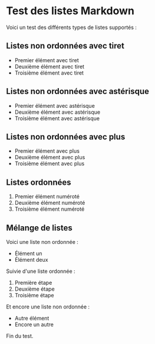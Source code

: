 # Test des listes Markdown

Voici un test des différents types de listes supportés :

## Listes non ordonnées avec tiret

- Premier élément avec tiret
- Deuxième élément avec tiret
- Troisième élément avec tiret

## Listes non ordonnées avec astérisque

* Premier élément avec astérisque
* Deuxième élément avec astérisque
* Troisième élément avec astérisque

## Listes non ordonnées avec plus

+ Premier élément avec plus
+ Deuxième élément avec plus
+ Troisième élément avec plus

## Listes ordonnées

1. Premier élément numéroté
2. Deuxième élément numéroté
3. Troisième élément numéroté

## Mélange de listes

Voici une liste non ordonnée :

- Élément un
- Élément deux

Suivie d'une liste ordonnée :

1. Première étape
2. Deuxième étape
3. Troisième étape

Et encore une liste non ordonnée :

* Autre élément
* Encore un autre

Fin du test.